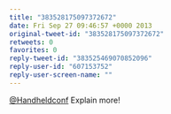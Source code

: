 ```yaml
---
title: "383528175097372672"
date: Fri Sep 27 09:46:57 +0000 2013
original-tweet-id: "383528175097372672"
retweets: 0
favorites: 0
reply-tweet-id: "383525469070852096"
reply-user-id: "607153752"
reply-user-screen-name: ""
---
```

<a href="https://twitter.com/Handheldconf">@Handheldconf</a> Explain more!

